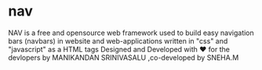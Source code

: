 # nav
 NAV is a free and opensource web framework used to build easy navigation bars (navbars) in website and web-applications written in "css" and "javascript" as a HTML tags Designed and Developed with ❤ for the devlopers by MANIKANDAN SRINIVASALU ,co-developed by SNEHA.M 
